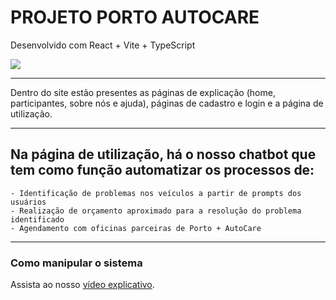 # PROJETO PORTO AUTOCARE

Desenvolvido com React + Vite + TypeScript

<img src="https://skillicons.dev/icons?i=react,vite,ts" />

---

Dentro do site estão presentes as páginas de explicação (home, participantes, sobre nós e ajuda), páginas de cadastro e login e a página de utilização.

---

## Na página de utilização, há o nosso chatbot que tem como função automatizar os processos de:
    
    - Identificação de problemas nos veículos a partir de prompts dos usuários
    - Realização de orçamento aproximado para a resolução do problema identificado
    - Agendamento com oficinas parceiras de Porto + AutoCare

---

### Como manipular o sistema

Assista ao nosso [vídeo explicativo](https://www.youtube.com/watch?v=7K8ib_IZLyU).